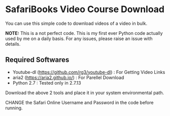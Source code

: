 ﻿# SafariBooks Video Course Download

You can use this simple code to download videos of a video in bulk.

**NOTE:** This is a not perfect code. This is my first ever Python code actually used by me on a daily basis. For any issues, please raise an issue with details.

## Required Softwares
   - Youtube-dl (https://github.com/rg3/youtube-dl) : For Getting Video Links
   - aria2 (https://aria2.github.io/) : For Parellel Download
   - Python 2.7 : Tested only in 2.7.13

Download the above 2 tools and place it in your system environmental path.

CHANGE the Safari Online Username and Password in the code before running.
